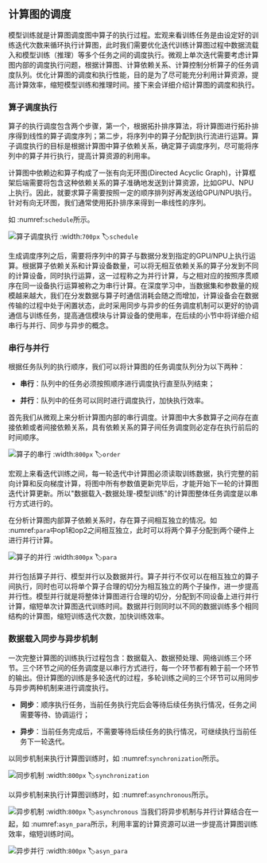 ## 计算图的调度

模型训练就是计算图调度图中算子的执行过程。宏观来看训练任务是由设定好的训练迭代次数来循环执行计算图，此时我们需要优化迭代训练计算图过程中数据流载入和模型训练（推理）等多个任务之间的调度执行。微观上单次迭代需要考虑计算图内部的调度执行问题，根据计算图、计算依赖关系、计算控制分析算子的任务调度队列。优化计算图的调度和执行性能，目的是为了尽可能充分利用计算资源，提高计算效率，缩短模型训练和推理时间。接下来会详细介绍计算图的调度和执行。

### 算子调度执行

算子的执行调度包含两个步骤，第一个，根据拓扑排序算法，将计算图进行拓扑排序得到线性的算子调度序列；第二步，将序列中的算子分配到执行流进行运算。算子调度执行的目标是根据计算图中算子依赖关系，确定算子调度序列，尽可能将序列中的算子并行执行，提高计算资源的利用率。

计算图中依赖边和算子构成了一张有向无环图(Directed Acyclic Graph)，计算框架后端需要将包含这种依赖关系的算子准确地发送到计算资源，比如GPU、NPU上执行。因此，就要求算子需要按照一定的顺序排列好再发送给GPU/NPU执行。针对有向无环图，我们通常使用拓扑排序来得到一串线性的序列。

如 :numref:`schedule`所示。

![算子调度执行](../img/ch03/schedule.svg)
:width:`700px`
:label:`schedule`

生成调度序列之后，需要将序列中的算子与数据分发到指定的GPU/NPU上执行运算。根据算子依赖关系和计算设备数量，可以将无相互依赖关系的算子分发到不同的计算设备，同时执行运算，这一过程称之为并行计算，与之相对应的按照序贯顺序在同一设备执行运算被称之为串行计算。在深度学习中，当数据集和参数量的规模越来越大，我们在分发数据与算子时通信消耗会随之而增加，计算设备会在数据传输的过程中处于闲置状态，此时采用同步与异步的任务调度机制可以更好的协调通信与训练任务，提高通信模块与计算设备的使用率，在后续的小节中将详细介绍串行与并行、同步与异步的概念。

### 串行与并行

根据任务队列的执行顺序，我们可以将计算图的任务调度队列分为以下两种：

-   **串行**：队列中的任务必须按照顺序进行调度执行直至队列结束；

-   **并行**：队列中的任务可以同时进行调度执行，加快执行效率。

首先我们从微观上来分析计算图内部的串行调度。计算图中大多数算子之间存在直接依赖或者间接依赖关系，具有依赖关系的算子间任务调度则必定存在执行前后的时间顺序。

![算子的串行](../img/ch03/order.svg)
:width:`800px`
:label:`order`

宏观上来看迭代训练之间，每一轮迭代中计算图必须读取训练数据，执行完整的前向计算和反向梯度计算，将图中所有参数值更新完毕后，才能开始下一轮的计算图迭代计算更新。所以"数据载入-数据处理-模型训练"的计算图整体任务调度是以串行方式进行的。

在分析计算图内部算子依赖关系时，存在算子间相互独立的情况。如 :numref:`para`中op1和op2之间相互独立，此时可以将两个算子分配到两个硬件上进行并行计算。

![算子的并行](../img/ch03/para.svg)
:width:`800px`
:label:`para`

并行包括算子并行、模型并行以及数据并行。算子并行不仅可以在相互独立的算子间执行，同时也可以将单个算子合理的切分为相互独立的两个子操作，进一步提高并行性。模型并行就是将整体计算图进行合理的切分，分配到不同设备上进行并行计算，缩短单次计算图迭代训练时间。数据并行则同时以不同的数据训练多个相同结构的计算图，缩短训练迭代次数，加快训练效率。

### 数据载入同步与异步机制

一次完整计算图的训练执行过程包含：数据载入、数据预处理、网络训练三个环节。三个环节之间的任务调度是以串行方式进行，每一个环节都有赖于前一个环节的输出。但计算图的训练是多轮迭代的过程，多轮训练之间的三个环节可以用同步与异步两种机制来进行调度执行。

-   **同步**：顺序执行任务，当前任务执行完后会等待后续任务执行情况，任务之间需要等待、协调运行；

-   **异步**：当前任务完成后，不需要等待后续任务的执行情况，可继续执行当前任务下一轮迭代。

以同步机制来执行计算图训练时，如 :numref:`synchronization`所示。

![同步机制](../img/ch03/synchronization.svg)
:width:`800px`
:label:`synchronization`

以异步机制来执行计算图训练时，如 :numref:`asynchronous`所示。

![异步机制](../img/ch03/asynchronous.svg)
:width:`800px`
:label:`asynchronous`
当我们将异步机制与并行计算结合在一起，如 :numref:`asyn_para`所示，利用丰富的计算资源可以进一步提高计算图训练效率，缩短训练时间。

![异步并行](../img/ch03/asyn_para.svg)
:width:`800px`
:label:`asyn_para`
